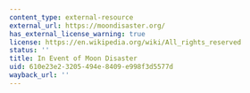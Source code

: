 ```yaml
---
content_type: external-resource
external_url: https://moondisaster.org/
has_external_license_warning: true
license: https://en.wikipedia.org/wiki/All_rights_reserved
status: ''
title: In Event of Moon Disaster
uid: 610e23e2-3205-494e-8409-e998f3d5577d
wayback_url: ''
---
```


